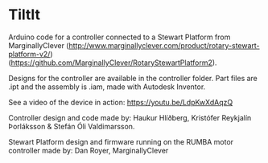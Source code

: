 # TiltIt
Arduino code for a controller connected to a Stewart Platform from MarginallyClever (http://www.marginallyclever.com/product/rotary-stewart-platform-v2/) (https://github.com/MarginallyClever/RotaryStewartPlatform2).

Designs for the controller are available in the controller folder. Part files are .ipt and the assembly is .iam, made with Autodesk Inventor.

See a video of the device in action: https://youtu.be/LdpKwXdAqzQ

Controller design and code made by:
Haukur Hlíðberg, Kristófer Reykjalín Þorláksson & Stefán Óli Valdimarsson.

Stewart Platform design and firmware running on the RUMBA motor controller made by:
Dan Royer, MarginallyClever
